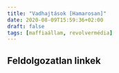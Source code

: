 ```yaml
---
title: "Vadhajtások [Hamarosan]"
date: 2020-08-09T15:59:36+02:00
draft: false
tags: [maffiaállam, revolvermédia]
---
```


## Feldolgozatlan linkek
